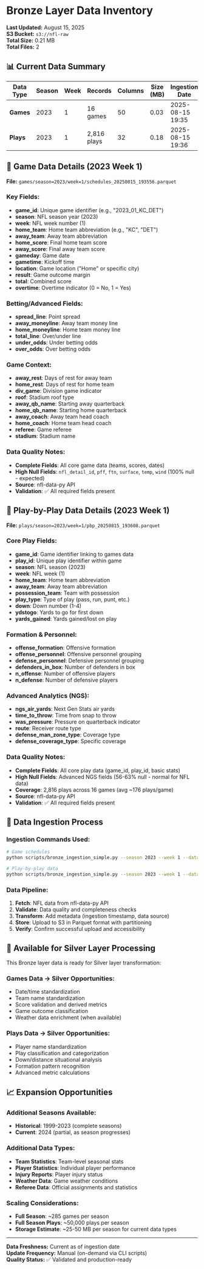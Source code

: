 # Bronze Layer Data Inventory

**Last Updated:** August 15, 2025  
**S3 Bucket:** `s3://nfl-raw`  
**Total Size:** 0.21 MB  
**Total Files:** 2

## 📊 Current Data Summary

| Data Type | Season | Week | Records | Columns | Size (MB) | Ingestion Date | File Path |
|-----------|--------|------|---------|---------|-----------|----------------|-----------|
| **Games** | 2023 | 1 | 16 games | 50 | 0.03 | 2025-08-15 19:35 | `games/season=2023/week=1/schedules_20250815_193556.parquet` |
| **Plays** | 2023 | 1 | 2,816 plays | 32 | 0.18 | 2025-08-15 19:36 | `plays/season=2023/week=1/pbp_20250815_193608.parquet` |

## 🏈 Game Data Details (2023 Week 1)

**File:** `games/season=2023/week=1/schedules_20250815_193556.parquet`

### Key Fields:
- **game_id**: Unique game identifier (e.g., "2023_01_KC_DET")
- **season**: NFL season year (2023)
- **week**: NFL week number (1)
- **home_team**: Home team abbreviation (e.g., "KC", "DET")
- **away_team**: Away team abbreviation
- **home_score**: Final home team score
- **away_score**: Final away team score
- **gameday**: Game date
- **gametime**: Kickoff time
- **location**: Game location ("Home" or specific city)
- **result**: Game outcome margin
- **total**: Combined score
- **overtime**: Overtime indicator (0 = No, 1 = Yes)

### Betting/Advanced Fields:
- **spread_line**: Point spread
- **away_moneyline**: Away team money line
- **home_moneyline**: Home team money line
- **total_line**: Over/under line
- **under_odds**: Under betting odds
- **over_odds**: Over betting odds

### Game Context:
- **away_rest**: Days of rest for away team
- **home_rest**: Days of rest for home team
- **div_game**: Division game indicator
- **roof**: Stadium roof type
- **away_qb_name**: Starting away quarterback
- **home_qb_name**: Starting home quarterback
- **away_coach**: Away team head coach
- **home_coach**: Home team head coach
- **referee**: Game referee
- **stadium**: Stadium name

### Data Quality Notes:
- **Complete Fields**: All core game data (teams, scores, dates)
- **High Null Fields**: `nfl_detail_id`, `pff`, `ftn`, `surface`, `temp`, `wind` (100% null - expected)
- **Source**: nfl-data-py API
- **Validation**: ✅ All required fields present

## 🎯 Play-by-Play Data Details (2023 Week 1)

**File:** `plays/season=2023/week=1/pbp_20250815_193608.parquet`

### Core Play Fields:
- **game_id**: Game identifier linking to games data
- **play_id**: Unique play identifier within game
- **season**: NFL season (2023)
- **week**: NFL week (1)
- **home_team**: Home team abbreviation
- **away_team**: Away team abbreviation
- **possession_team**: Team with possession
- **play_type**: Type of play (pass, run, punt, etc.)
- **down**: Down number (1-4)
- **ydstogo**: Yards to go for first down
- **yards_gained**: Yards gained/lost on play

### Formation & Personnel:
- **offense_formation**: Offensive formation
- **offense_personnel**: Offensive personnel grouping
- **defense_personnel**: Defensive personnel grouping
- **defenders_in_box**: Number of defenders in box
- **n_offense**: Number of offensive players
- **n_defense**: Number of defensive players

### Advanced Analytics (NGS):
- **ngs_air_yards**: Next Gen Stats air yards
- **time_to_throw**: Time from snap to throw
- **was_pressure**: Pressure on quarterback indicator
- **route**: Receiver route type
- **defense_man_zone_type**: Coverage type
- **defense_coverage_type**: Specific coverage

### Data Quality Notes:
- **Complete Fields**: All core play data (game_id, play_id, basic stats)
- **High Null Fields**: Advanced NGS fields (56-63% null - normal for NFL data)
- **Coverage**: 2,816 plays across 16 games (avg ~176 plays/game)
- **Source**: nfl-data-py API
- **Validation**: ✅ All required fields present

## 🔄 Data Ingestion Process

### Ingestion Commands Used:
```bash
# Game schedules
python scripts/bronze_ingestion_simple.py --season 2023 --week 1 --data-type schedules

# Play-by-play data  
python scripts/bronze_ingestion_simple.py --season 2023 --week 1 --data-type pbp
```

### Data Pipeline:
1. **Fetch**: NFL data from nfl-data-py API
2. **Validate**: Data quality and completeness checks
3. **Transform**: Add metadata (ingestion timestamp, data source)
4. **Store**: Upload to S3 in Parquet format with partitioning
5. **Verify**: Confirm successful upload and accessibility

## 🎯 Available for Silver Layer Processing

This Bronze layer data is ready for Silver layer transformation:

### Games Data → Silver Opportunities:
- Date/time standardization  
- Team name standardization
- Score validation and derived metrics
- Game outcome classification
- Weather data enrichment (when available)

### Plays Data → Silver Opportunities:
- Player name standardization
- Play classification and categorization
- Down/distance situational analysis
- Formation pattern recognition
- Advanced metric calculations

## 📈 Expansion Opportunities

### Additional Seasons Available:
- **Historical**: 1999-2023 (complete seasons)
- **Current**: 2024 (partial, as season progresses)

### Additional Data Types:
- **Team Statistics**: Team-level seasonal stats
- **Player Statistics**: Individual player performance
- **Injury Reports**: Player injury status
- **Weather Data**: Game weather conditions
- **Referee Data**: Official assignments and statistics

### Scaling Considerations:
- **Full Season**: ~285 games per season
- **Full Season Plays**: ~50,000 plays per season
- **Storage Estimate**: ~25-50 MB per season for current data types

---

**Data Freshness:** Current as of ingestion date  
**Update Frequency:** Manual (on-demand via CLI scripts)  
**Quality Status:** ✅ Validated and production-ready
